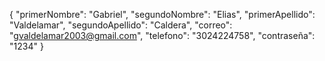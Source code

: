{
  "primerNombre": "Gabriel",
  "segundoNombre": "Elias",
  "primerApellido": "Valdelamar",
  "segundoApellido": "Caldera",
  "correo": "gvaldelamar2003@gmail.com",
  "telefono": "3024224758",
  "contraseña": "1234"
}
